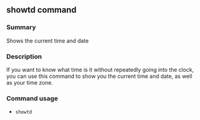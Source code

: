 ## showtd command

### Summary

Shows the current time and date

### Description

If you want to know what time is it without repeatedly going into the clock, you can use this command to show you the current time and date, as well as your time zone.

### Command usage

* `showtd`